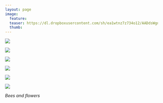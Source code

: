```yaml
---
layout: page
image:
  feature:
  teaser: https://dl.dropboxusercontent.com/sh/ea1wtnz7z734o12/AADdsWgnZMkzLtUXcpjiYzmZa/luontokuvat/kes%C3%A4/7/DS28219-245px.jpg
  thumb:
---
```


[![](https://dl.dropboxusercontent.com/sh/ea1wtnz7z734o12/AADQcmI9FD-GFZ3FRLvos7G4a/luontokuvat/kes%C3%A4/7/DS28215-800px.jpg)](https://dl.dropboxusercontent.com/sh/ea1wtnz7z734o12/AADbCPvwfXeyX9QNRC4gIQw6a/luontokuvat/kes%C3%A4/7/DS28215.jpg)

[![](https://dl.dropboxusercontent.com/sh/ea1wtnz7z734o12/AACNmgNGny9jToomr7bj0WcQa/luontokuvat/kes%C3%A4/7/DS28219-800px.jpg)](https://dl.dropboxusercontent.com/sh/ea1wtnz7z734o12/AADFWGsLWtT5d6D5nWU5SYkZa/luontokuvat/kes%C3%A4/7/DS28219.jpg)

[![](https://dl.dropboxusercontent.com/sh/ea1wtnz7z734o12/AACD9Me1XOXoIUSDFRkggN2ca/luontokuvat/kes%C3%A4/7/DS28313-800px.jpg)](https://dl.dropboxusercontent.com/sh/ea1wtnz7z734o12/AAAkovQieFhEYWVPAgeFE8iDa/luontokuvat/kes%C3%A4/7/DS28313.jpg)

[![](https://dl.dropboxusercontent.com/sh/ea1wtnz7z734o12/AAAtTQeHf9VtIUZjWu9nAQkMa/luontokuvat/kes%C3%A4/7/DS29582-800px.jpg)](https://dl.dropboxusercontent.com/sh/ea1wtnz7z734o12/AAA-lGUh9XUuaT6HG8SkvdSVa/luontokuvat/kes%C3%A4/7/DS29582.jpg)

[![](https://dl.dropboxusercontent.com/sh/ea1wtnz7z734o12/AABOA2MFWMhCGyQ4WpgTJDt7a/luontokuvat/kes%C3%A4/7/DS29580-800px.jpg)](https://dl.dropboxusercontent.com/sh/ea1wtnz7z734o12/AABCEngCVWl1GFX3SwyXtJMua/luontokuvat/kes%C3%A4/7/DS29580.jpg)

[![](https://dl.dropboxusercontent.com/sh/ea1wtnz7z734o12/AABTFfBkChTqNCPmd9ohAIDEa/luontokuvat/kes%C3%A4/7/DS28295-800px.jpg)](https://dl.dropboxusercontent.com/sh/ea1wtnz7z734o12/AADU_swdBFPme6tlPEj2XQbVa/luontokuvat/kes%C3%A4/7/DS28295.jpg)

*Bees and flowers*
